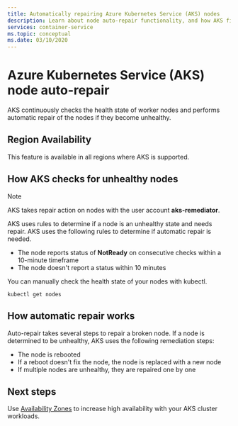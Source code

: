```yaml
---
title: Automatically repairing Azure Kubernetes Service (AKS) nodes 
description: Learn about node auto-repair functionality, and how AKS fixes broken worker nodes.
services: container-service
ms.topic: conceptual
ms.date: 03/10/2020
---
```


# Azure Kubernetes Service (AKS) node auto-repair

AKS continuously checks the health state of worker nodes and performs automatic repair of the nodes if they become unhealthy.

## Region Availability

This feature is available in all regions where AKS is supported.

## How AKS checks for unhealthy nodes

> [!Note]
> AKS takes repair action on nodes with the user account **aks-remediator**.

AKS uses rules to determine if a node is an unhealthy state and needs repair. AKS uses the following rules to determine if automatic repair is needed.

* The node reports status of **NotReady** on consecutive checks within a 10-minute timeframe
* The node doesn't report a status within 10 minutes

You can manually check the health state of your nodes with kubectl. 

```
kubectl get nodes
```

## How automatic repair works

Auto-repair takes several steps to repair a broken node.  If a node is determined to be unhealthy, AKS uses the following remediation steps:

* The node is rebooted
* If a reboot doesn't fix the node, the node is replaced with a new node
* If multiple nodes are unhealthy, they are repaired one by one

## Next steps

Use [Availability Zones](availability-zones) to increase high availability with your AKS cluster workloads.

<!-- LINKS - External -->

<!-- LINKS - Internal -->
[availability-zones]: ./availability-zones.md

